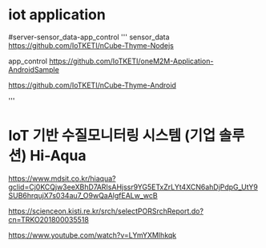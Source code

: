 

# iot application
#server-sensor_data-app_control
'''
sensor_data
https://github.com/IoTKETI/nCube-Thyme-Nodejs

app_control
https://github.com/IoTKETI/oneM2M-Application-AndroidSample

https://github.com/IoTKETI/nCube-Thyme-Android

'''

# IoT 기반 수질모니터링 시스템 (기업 솔루션) Hi-Aqua

https://www.mdsit.co.kr/hiaqua?gclid=Cj0KCQjw3eeXBhD7ARIsAHjssr9YG5ETxZrLYt4XCN6ahDjPdpG_UtY9SUB6hrqujX7s034au7_O9wQaAlgfEALw_wcB

https://scienceon.kisti.re.kr/srch/selectPORSrchReport.do?cn=TRKO201800035518

https://www.youtube.com/watch?v=LYmYXMIhkqk
